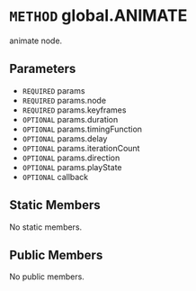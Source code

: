 # `METHOD` global.ANIMATE
animate node.

## Parameters
* `REQUIRED` params 
* `REQUIRED` params.node 
* `REQUIRED` params.keyframes 
* `OPTIONAL` params.duration 
* `OPTIONAL` params.timingFunction 
* `OPTIONAL` params.delay 
* `OPTIONAL` params.iterationCount 
* `OPTIONAL` params.direction 
* `OPTIONAL` params.playState 
* `OPTIONAL` callback 

## Static Members
No static members.

## Public Members
No public members.
